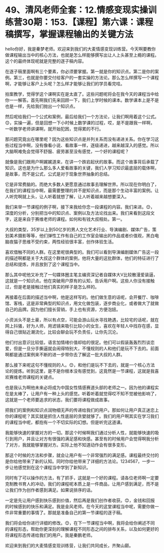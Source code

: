 # 49、清风老师全套：12.情感变现实操训练营30期：153.【课程】第六课：课程稿撰写，掌握课程输出的关键方法

hello你好，我是秦梦老师。欢迎来到我们的大麦情感变现训练营。今天啊要教你做课程输出当中的核心方法，也就是怎么样能够撰写出让人上头甚至上瘾的课程。这个的最终体现呢就是完整的逐子稿内容。

在逐子稿里面啊有三个要素，你必须要掌握。第一就是你的知识点。第二是你的案例。第三，也就是你要交付给客户的一套实操的方法论。那么怎么样撰写一个课程啊，才能够让客户上头呢？怎么样才能够让我们的学员看完哇。

拍案教学，觉得学这个课啊实在是太直了。这些问题呢将会在我今天的课程当中给你一一解答。首先啊我们先来回顾一下，我们上学时候的课本。数学课本上是不是也是一样，先给我们抛出一个知识点。

然后呢给我们一个公式和案例，最后给我们一个方法论，让我们啊用着这个公式。😊，实操一遍，但是回想一下小时候上数学课的过程，哎，是不是跟我一样啊，一听数学老师讲课啊，就开始犯困，觉得累的不行。

那问题究竟出在哪里呢？因为这些知识点是并列关系而没有递进关系。你在学习这些过程当中啊，没有像看小说、看故事一样，逐级递进，越来越深入的感觉。所以大脑啊难免会觉得不舒服、疲劳甚至没有感觉，一个好的课程呢？

就像是我们跟用户啊娓娓道来，在讲一个跌宕起伏的故事。而这个故事背后承载了知识。这也是为什么那么多人爱看故事的关键，我们人学习知识最底层的载体啊，是故事，而不是公式，公式是对于现象世界抽象的总结。

它是非常费脑的。而绝大多数人更愿意通过故事去理解世界。所以现在你明白了，在我们的课程当中啊，最需要整理的并不是知识点，而是那个生动丰富的案例。让人听完啊就上头，让人听着就想了解，让人听着越来越想要深入。

我们来举一节课程的例子啊，接下来我给你念一段课程的内容。我们来进。😊，深度的分析，分别把当中的知识点、案例以及方法论找出来。我们来看到这段文字，这是来自于赛维老师的课程。如何和有钱大叔相处。第一。

大叔的类型，35岁以上到50亿岁的男人文化艺术行业、导演编剧、媒体广告，策划美术摄影等等，他们弹性工作有自己的工作室会输出的作品或者价值观，黑白电脑夜猫子思维不受约束，两性经验很丰富，创作体验生活。

喜欢借触不同的人群。在这里呢很典型的。我们可以看到导演编剧媒体广告这一段的描述啊都是关于大叔这个群体的案例，他将大量的这批群体，他们的特征进行了总结和提炼，并且放到了这个课程当中。

那么其中呢他又补充了一句媒体圈主笔主编资深记者自媒体大V比较散漫爱装逼，这就是一个知识点。他在突破用户原有的认知，告诉用户啊。这些人你没有接触过，但是老是接触过他们真实的样子是怎么样的。

再接着在后面的描述当中啊，他是这样写的。他们做生意的话呢，会开餐厅、咖啡馆、客栈，这是非常典型的知识点，用文化做包装，逐步商业化，或者做大了就做自己的品牌。因为他们擅长营销，手上也有资源，方便泡妞。

小资派头不是土豪，所以有点空，可能会游山玩水寻找艳遇，比较宅的话呢，就在网上抖骚，好为人师，用滤镜来吸引比较小的女生，喜欢在年轻人中找存在感，显得自己很贴近潮流化，比较会聊会玩不负责任，让你先沉沦。

他们付出意识比较低，语言加情绪价值却给的很足。他们可以假装轰轰烈烈谈恋爱，但是一旦分手撕逼就会闹得特别大，不懂规则的人和他们是玩不下去的。前面啊都是通过案例来不断的进一步带你去了解这一批大叔的人群。

那么接下来呢这句不懂规则的人。😊，和他们是玩不下去的，就是一个核心方法论的提炼。听到这里，是不是你根本没有感觉到，这竟然是一节课程，这就是我喜欢赛维老师课程的关键点。

也是我认为啊他未来必将成为中国女性情感赛道头部的老师之一。因为他的课程实在是太棒了，让用户有一种上头的感觉。听着听着就觉得哎不知不觉被他影响了，这就是一个老师要追求的状态，我们要将课程做成故事。

把我们的案例和知识点润物细无声的传递给我们的用户。那如何让用户真正迷恋上你的课程呢？其实就是抓住人性底层的贪婪就够了。我们的用户啊其实在学习我们的课程当中呢，都抱有一个不切实际的幻想。但是听完这道课。

我能够快速的掌握对方的一切。那这个时候啊我们通过分析人性，就能够快速的吸引到用户，并且让对方有很强的满足感和快感。甚至有的时候用户会觉得啊我分析了对方，我就能够掌握对方。实际上他不知道动作会有很多变形。

那这个时候的方法和步骤，就会让用户有一个非常强烈的满足感。课程最终交付的是你给他带来了新的认知。同时你给他带来了详细的方法论。1234567，一步一步让他感觉到在这个课程当中学到了新知识。

同时有了可以操作的方法，有了抓手，这就是一个好的课程。请各位老师啊一定要克制教书育人的冲动，我们的课程呢本质上是一件商品，让用户感到满足，而不是让我们作为创作者感到满足。如果说排序的话。

一定是先让用户感到快乐感到价值，然后再是我们创作者收获。😊，金钱和回报的时候感到的快乐和满足。我是金风老师。在今天的这堂课程当中呢，需要你做一件非常重要的事情了。那就是准备自己的第一节课程的逐子稿。

我们将会给你进行详细的修改。😊，在下一节课程当中啊，我将会给你阐述不同的课程形态，帮助你更深刻的理解课程不同形态之间的排布关系，以及如何更好的将课程形态传递给我们的用户。我是秦鹏老师。

欢迎来到我们的大麦情感变现训练营，让我们共同成长，齐聚山巅。